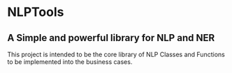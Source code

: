 # NLPTools
## A Simple and powerful library for NLP and NER

This project is intended to be the core library of NLP Classes and Functions to be implemented into the business cases.